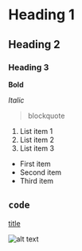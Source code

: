 # Heading 1

## Heading 2

### Heading 3

**Bold**

*Italic*

> blockquote         

1. List item 1
2. List item 2
3. List item 3

- First item
- Second item
- Third item

`code`
--

[title](https://www.ole.com)

![alt text](../ola.jpg)
